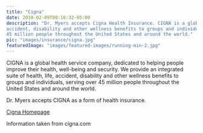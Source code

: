 ```yaml
---
title: "Cigna"
date: 2018-02-09T00:16:32-05:00
description: "Dr. Myers accepts Cigna Health Insurance. CIGNA is a global health service company, dedicated to helping people improve their health, well-being and security. We provide an integrated suite of health, life, 
accident, disability and other wellness benefits to groups and individuals, serving over 
45 million people throughout the United States and around the world."
pic: "images/insurance/cigna.jpg"
featuredImage: "images/featured-images/running-min-2.jpg"
---
```


CIGNA is a global health service company, dedicated to helping people improve their 
health, well-being and security. We provide an integrated suite of health, life, 
accident, disability and other wellness benefits to groups and individuals, serving over 
45 million people throughout the United States and around the world.

Dr. Myers accepts CIGNA as a form of health insurance.

[Cigna Homepage](http://www.cigna.com)

Information taken from cigna.com
